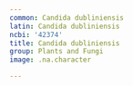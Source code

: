 ```yaml
---
common: Candida dubliniensis
latin: Candida dubliniensis
ncbi: '42374'
title: Candida dubliniensis
group: Plants and Fungi
image: .na.character

---
```

